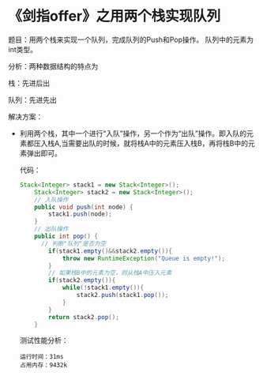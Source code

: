 # 《剑指offer》之用两个栈实现队列

题目：用两个栈来实现一个队列，完成队列的Push和Pop操作。 队列中的元素为int类型。

分析：两种数据结构的特点为

栈：先进后出

队列：先进先出

解决方案：

+ 利用两个栈，其中一个进行“入队”操作，另一个作为“出队”操作。即入队的元素都压入栈A,当需要出队的时候，就将栈A中的元素压入栈B，再将栈B中的元素弹出即可。

  代码：

  ```java
  Stack<Integer> stack1 = new Stack<Integer>();
      Stack<Integer> stack2 = new Stack<Integer>();
      // 入队操作
      public void push(int node) {
          stack1.push(node);
      }
      // 出队操作
      public int pop() {
      	// 判断"队列"是否为空
          if(stack1.empty()&&stack2.empty()){
              throw new RuntimeException("Queue is empty!");
          }
          // 如果栈B中的元素为空，则从栈A中压入元素
          if(stack2.empty()){
              while(!stack1.empty()){
                  stack2.push(stack1.pop());
              }
          }
          return stack2.pop();
      }
  ```

  测试性能分析：

  ```
  运行时间：31ms
  占用内存：9432k
  ```


